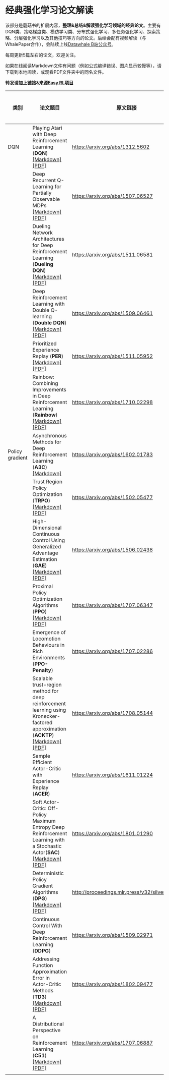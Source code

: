 # 经典强化学习论文解读

该部分是蘑菇书的扩展内容，**整理&总结&解读强化学习领域的经典论文**。主要有DQN类、策略梯度类、模仿学习类、分布式强化学习、多任务强化学习、探索策略、分层强化学习以及其他技巧等方向的论文。后续会配有视频解读（与WhalePaper合作），会陆续上线[Datawhale B站公众号](https://space.bilibili.com/431850986?spm_id_from=333.337.0.0)。

每周更新5篇左右的论文，欢迎关注。

如果在线阅读Markdown文件有问题（例如公式编译错误、图片显示较慢等），请下载到本地阅读，或观看PDF文件夹中的同名文件。

**转发请加上链接&来源[Easy RL项目](https://github.com/datawhalechina/easy-rl)**

| 类别            | 论文题目                                                     | 原文链接                                      | 视频解读 |
| --------------- | ------------------------------------------------------------ | --------------------------------------------- | -------- |
| DQN             | Playing Atari with Deep Reinforcement Learning (**DQN**) [[Markdown]](https://github.com/datawhalechina/easy-rl/blob/master/papers/DQN/Playing%20Atari%20with%20Deep%20Reinforcement%20Learning.md)  [[PDF]](https://github.com/datawhalechina/easy-rl/blob/master/papers/DQN/PDF/Playing%20Atari%20with%20Deep%20Reinforcement%20Learning.pdf) | https://arxiv.org/abs/1312.5602               |          |
|                 | Deep Recurrent Q-Learning for Partially Observable MDPs [[Markdown]](https://github.com/datawhalechina/easy-rl/blob/master/papers/DQN/Deep%20Recurrent%20Q-Learning%20for%20Partially%20Observable%20MDPs.md) [[PDF]](https://github.com/datawhalechina/easy-rl/blob/master/papers/DQN/PDF/Deep%20Recurrent%20Q-Learning%20for%20Partially%20Observable%20MDPs.pdf) | https://arxiv.org/abs/1507.06527              |          |
|                 | Dueling Network Architectures for Deep Reinforcement Learning (**Dueling DQN**) [[Markdown]](https://github.com/datawhalechina/easy-rl/blob/master/papers/DQN/Dueling%20Network%20Architectures%20for%20Deep%20Reinforceme.md) [[PDF]](https://github.com/datawhalechina/easy-rl/blob/master/papers/DQN/PDF/Dueling%20Network%20Architectures%20for%20Deep%20Reinforceme.pdf)| https://arxiv.org/abs/1511.06581              |          |
|                 | Deep Reinforcement Learning with Double Q-learning (**Double DQN**) [[Markdown]](https://github.com/datawhalechina/easy-rl/blob/master/papers/DQN/Deep%20Reinforcement%20Learning%20with%20Double%20Q-learning.md) [[PDF]](https://github.com/datawhalechina/easy-rl/blob/master/papers/DQN/PDF/Deep%20Reinforcement%20Learning%20with%20Double%20Q-learning.pdf)| https://arxiv.org/abs/1509.06461              |          |
|                 | Prioritized Experience Replay (**PER**) [[Markdown]](https://github.com/datawhalechina/easy-rl/blob/master/papers/DQN/Prioritized%20Experience%20Replay.md) [[PDF]](https://github.com/datawhalechina/easy-rl/blob/master/papers/DQN/PDF/Prioritized%20Experience%20Replay.pdf)| https://arxiv.org/abs/1511.05952              |          |
|                 | Rainbow: Combining Improvements in Deep Reinforcement Learning (**Rainbow**) [[Markdown]](https://github.com/datawhalechina/easy-rl/blob/master/papers/DQN/Rainbow_Combining%20Improvements%20in%20Deep%20Reinforcement%20Learning.md) [[PDF]](https://github.com/datawhalechina/easy-rl/blob/master/papers/DQN/PDF/Rainbow_Combining%20Improvements%20in%20Deep%20Reinforcement%20Learning.pdf)| https://arxiv.org/abs/1710.02298              |          |
| Policy gradient | Asynchronous Methods for Deep Reinforcement Learning (**A3C**) [[Markdown]](https://github.com/datawhalechina/easy-rl/blob/master/papers/Policy_gradient/Asynchronous%20Methods%20for%20Deep%20Reinforcement%20Learning.md) | https://arxiv.org/abs/1602.01783              |          |
|                 | Trust Region Policy Optimization (**TRPO**) [[Markdown]](https://github.com/datawhalechina/easy-rl/blob/master/papers/Policy_gradient/Trust%20Region%20Policy%20Optimization.md) [[PDF]](https://github.com/datawhalechina/easy-rl/blob/master/papers/Policy_gradient/PDF/Trust%20Region%20Policy%20Optimization.pdf)| https://arxiv.org/abs/1502.05477              |          |
|                 | High-Dimensional Continuous Control Using Generalized Advantage Estimation (**GAE**) [[Markdown]](https://github.com/datawhalechina/easy-rl/blob/master/papers/Policy_gradient/High-Dimensional%20Continuous%20Control%20Using%20Generalized%20Advantage%20Estimation.md) [[PDF]](https://github.com/datawhalechina/easy-rl/blob/master/papers/Policy_gradient/PDF/High-Dimensional%20Continuous%20Control%20Using%20Generalised%20Advantage%20Estimation.pdf) | https://arxiv.org/abs/1506.02438              |          |
|                 | Proximal Policy Optimization Algorithms (**PPO**) [[Markdown]](https://github.com/datawhalechina/easy-rl/blob/master/papers/Policy_gradient/Proximal%20Policy%20Optimization%20Algorithms.md) [[PDF]](https://github.com/datawhalechina/easy-rl/blob/master/papers/Policy_gradient/PDF/Proximal%20Policy%20Optimization%20Algorithms.pdf) | https://arxiv.org/abs/1707.06347              |          |
|                 | Emergence of Locomotion Behaviours in Rich Environments (**PPO-Penalty**) | https://arxiv.org/abs/1707.02286              |          |
|                 | Scalable trust-region method for deep reinforcement learning using Kronecker-factored approximation (**ACKTP**) [[Markdown]](https://github.com/datawhalechina/easy-rl/blob/master/papers/Policy_gradient/Scalable%20trust-region%20method%20for%20deep%20reinforcement%20learning%20using%20Kronecker-factored.md) [[PDF]](https://github.com/datawhalechina/easy-rl/blob/master/papers/Policy_gradient/PDF/Scalable%20trust-region%20method%20for%20deep%20reinforcement%20learning%20using%20Kronecker-factored.pdf)| https://arxiv.org/abs/1708.05144              |          |
|                 | Sample Efficient Actor-Critic with Experience Replay (**ACER**) | https://arxiv.org/abs/1611.01224              |          |
|                 | Soft Actor-Critic: Off-Policy Maximum Entropy Deep Reinforcement Learning with a Stochastic Actor(**SAC**) [[Markdown]](https://github.com/datawhalechina/easy-rl/blob/master/papers/Policy_gradient/Soft%20Actor-Critic_Off-Policy%20Maximum%20Entropy%20Deep%20Reinforcement%20Learning%20with%20a%20Stochastic%20Actor.md) [[PDF]](https://github.com/datawhalechina/easy-rl/blob/master/papers/Policy_gradient/PDF/Soft%20Actor-Critic_Off-Policy%20Maximum%20Entropy%20Deep%20Reinforcement%20Learning%20with%20a%20Stochastic%20Actor.pdf) | https://arxiv.org/abs/1801.01290              |          |
|                 | Deterministic Policy Gradient Algorithms (**DPG**) [[Markdown]](https://github.com/datawhalechina/easy-rl/blob/master/papers/Policy_gradient/Deterministic%20Policy%20Gradient%20Algorithms.md) [[PDF]](https://github.com/datawhalechina/easy-rl/blob/master/papers/Policy_gradient/PDF/Deterministic%20Policy%20Gradient%20Algorithms.pdf) | http://proceedings.mlr.press/v32/silver14.pdf |          |
|                 | Continuous Control With Deep Reinforcement Learning (**DDPG**) | https://arxiv.org/abs/1509.02971              |          |
|                 | Addressing Function Approximation Error in Actor-Critic Methods (**TD3**) [[Markdown]](https://github.com/datawhalechina/easy-rl/blob/master/papers/Policy_gradient/Addressing%20Function%20Approximation%20Error%20in%20Actor-Critic%20Methods.md) [[PDF]](https://github.com/datawhalechina/easy-rl/blob/master/papers/Policy_gradient/PDF/Addressing%20Function%20Approximation%20Error%20in%20Actor-Critic%20Methods.pdf)| https://arxiv.org/abs/1802.09477              |          |
|                 | A Distributional Perspective on Reinforcement Learning (**C51**) [[Markdown]](https://github.com/datawhalechina/easy-rl/blob/master/papers/Policy_gradient/A%20Distributional%20Perspective%20on%20Reinforcement%20Learning.md) [[PDF]](https://github.com/datawhalechina/easy-rl/blob/master/papers/Policy_gradient/PDF/A%20Distributional%20Perspective%20on%20Reinforcement%20Learning.pdf) | https://arxiv.org/abs/1707.06887              |          |
|                 |                                                              |                                               |          |


